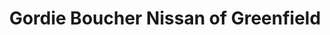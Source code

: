 ---
title: "Gordie Boucher Nissan of Greenfield"
url: /greenfield/gordie-boucher-nissan-of-greenfield/
shop: car
---